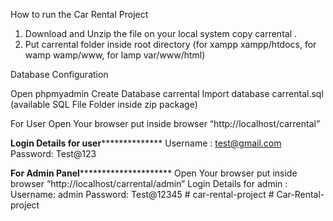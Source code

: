 How to run the Car Rental Project

1. Download and Unzip the file on your local system copy carrental .
2. Put carrental folder inside root directory (for xampp xampp/htdocs, for wamp wamp/www, for lamp var/www/html)

Database Configuration

Open phpmyadmin
Create Database carrental
Import database carrental.sql (available SQL File Folder inside zip package)

For User
Open Your browser put inside browser “http://localhost/carrental”

**************Login Details for user****************************
Username : test@gmail.com
Password: Test@123

**************For Admin Panel***********************************
Open Your browser put inside browser “http://localhost/carrental/admin”
Login Details for admin :
Username: admin
Password: Test@12345
#   c a r - r e n t a l - p r o j e c t  
 #   C a r - R e n t a l - p r o j e c t  
 